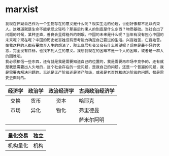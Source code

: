 # marxist
    
    我现在怀疑自己作为一个生物存在的意义是什么呢？现实生活的伦理，世俗好像都不足以约束人。这难道就是生命不能承受之轻吗？那最后约束人的到底是什么东西？物质基础。当社会出了问题的时候，某种正直，善良会显得格外的刺眼。中国的未来是什么呢？当年有没有担心中国的未来呢？现在呢？中国的历史老百姓没有思考能力确定自己要过的生活。兴百姓苦，亡百姓苦。像我这样的人都有要放弃人生的想法了，那么底层社会又会有什么希望呢？现在是最不好的状态，完全没有目标，也找不到人生的意义。我想我现在的困难不是一个人的困难，或者是一群人的困难吧。
    我必须相信一些东西，还有就是我是需要知道自己的位置的，我是需要再市场中竞争的，还有就是我是需要出人头地的，这个社会存在的一些问题，是我自己的问题，还是一个普遍的问题，我是需要去解决问题的。无论是无产阶级还是资产阶级，或者是老百姓和统治阶级的问题，都是需要去面对的。
    

| 经济学 | 政治学 | 政治经济学 | 古典政治经济学 |
|:------:|:------:|:----------:|----------------|
| 交换   | 货币   | 资本       | 哈耶克         |
| 市场   | 异化   | 物化       | 弗里德曼       |
|        |        |            | 萨米尔阿明     |

| 量化交易 | 独立 |
|:--------:|:----:|
| 机构量化 | 机构 |

